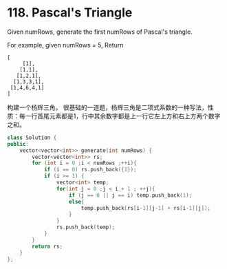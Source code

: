 # 118. Pascal's Triangle
Given numRows, generate the first numRows of Pascal's triangle.

For example, given numRows = 5,
Return
```
[
     [1],
    [1,1],
   [1,2,1],
  [1,3,3,1],
 [1,4,6,4,1]
]
```
构建一个杨辉三角。
很基础的一道题，杨辉三角是二项式系数的一种写法，性质：每一行首尾元素都是1，行中其余数字都是上一行它左上方和右上方两个数字之和。
```cpp
class Solution {
public:
    vector<vector<int>> generate(int numRows) {
        vector<vector<int>> rs;
		for (int i = 0 ;i < numRows ;++i){
			if (i == 0) rs.push_back({1});
			if (i >= 1) {
				vector<int> temp;
				for(int j = 0 ;j < i + 1 ; ++j){
					if (j == 0 || j == i) temp.push_back(1);
					else{
						temp.push_back(rs[i-1][j-1] + rs[i-1][j]);
					}
				}
				rs.push_back(temp);
			}
		}
		return rs;
    }
};
```
